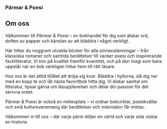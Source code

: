 ### Pärmar & Poesi

## Om oss
Välkommen till *Pärmar & Poesi* – en bokhandel för dig som älskar ord, doften av papper och känslan av att bläddra i något verkligt.

Här hittar du noggrant utvalda böcker för alla sinnesstämningar – från klassiska romaner och samtida berättelser till vacker poesi och inspirerande facklitteratur. Vi tror på kvalitet framför kvantitet, och på den magi som bara uppstår när en bok verkligen hittar hem till rätt läsare.

Hos oss är det alltid tillåtet att dröja sig kvar. Bläddra i hyllorna, slå dig ner med en kopp te och låt nästa favoritbok hitta dig. Vi älskar samtal om litteratur, tipsar gärna om läsupplevelser och delar din passion för det skrivna ordet.

Pärmar & Poesi är också en mötesplats – vi ordnar bokcirklar, poesikvällar och små kulturevenemang där berättelser och människor får mötas.

Välkommen in till oss – där varje pärm döljer en värld och varje sida viskar en historia.